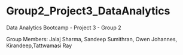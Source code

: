# Group2_Project3_DataAnalytics
Data Analytics Bootcamp - Project 3 - Group 2

Group Members: Jalaj Sharma, Sandeep Sumithran, Owen Johannes, Kirandeep,Tattwamasi Ray
